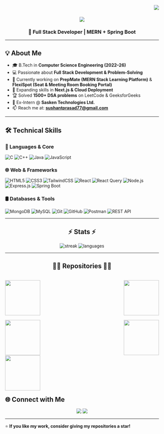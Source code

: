 <img align="right" src="https://visitor-badge.laobi.icu/badge?page_id=Sushant-Prasad.Sushant-Prasad">

<h1 align="center">
  <a href="https://git.io/typing-svg">
    <img src="https://readme-typing-svg.herokuapp.com/?lines=Hello,+There!+👋;I+am+SUSHANT+PRASAD....;Nice+to+meet+you!&center=true&size=30">
  </a>
</h1>

<h3 align="center">🚀 Full Stack Developer | MERN + Spring Boot </h3>

---

## 💡 About Me
- 🎓 B.Tech in **Computer Science Engineering (2022–26)**
- 💻 Passionate about **Full Stack Development & Problem-Solving**
- 🔭 Currently working on **PrepMate (MERN Stack Learning Platform)** & **FlexiSpot (Seat & Meeting Room Booking Portal)**
- 🌱 Expanding skills in **Next.js & Cloud Deployment**
- 🏆 Solved **1500+ DSA problems** on LeetCode & GeeksforGeeks
- 💼 Ex-Intern @ **Sasken Technologies Ltd.**
- 📫 Reach me at: **sushantprasad77@gmail.com**

---

## 🛠️ Technical Skills

### 🚀 Languages & Core
![C](https://img.shields.io/badge/C-00599C?style=for-the-badge&logo=c&logoColor=white)
![C++](https://img.shields.io/badge/C++-00599C?style=for-the-badge&logo=cplusplus&logoColor=white)
![Java](https://img.shields.io/badge/Java-ED8B00?style=for-the-badge&logo=java&logoColor=white)
![JavaScript](https://img.shields.io/badge/JavaScript-F7E017?style=for-the-badge&logo=javascript&logoColor=black)


### 🌐 Web & Frameworks
![HTML5](https://img.shields.io/badge/HTML5-E34F26?style=for-the-badge&logo=html5&logoColor=white)
![CSS3](https://img.shields.io/badge/CSS3-1572B6?style=for-the-badge&logo=css3&logoColor=white)
![TailwindCSS](https://img.shields.io/badge/TailwindCSS-38B2AC?style=for-the-badge&logo=tailwind-css&logoColor=white)
![React](https://img.shields.io/badge/React-20232A?style=for-the-badge&logo=react&logoColor=61DAFB)
![React Query](https://img.shields.io/badge/React%20Query-FF4154?style=for-the-badge&logo=reactquery&logoColor=white)
![Node.js](https://img.shields.io/badge/Node.js-339933?style=for-the-badge&logo=nodedotjs&logoColor=white)
![Express.js](https://img.shields.io/badge/Express.js-000000?style=for-the-badge&logo=express&logoColor=white)
![Spring Boot](https://img.shields.io/badge/SpringBoot-6DB33F?style=for-the-badge&logo=springboot&logoColor=white)

### 🛢️ Databases & Tools
![MongoDB](https://img.shields.io/badge/MongoDB-4EA94B?style=for-the-badge&logo=mongodb&logoColor=white)
![MySQL](https://img.shields.io/badge/MySQL-00758F?style=for-the-badge&logo=mysql&logoColor=white)
![Git](https://img.shields.io/badge/Git-F05033?style=for-the-badge&logo=git&logoColor=white)
![GitHub](https://img.shields.io/badge/GitHub-181717?style=for-the-badge&logo=github&logoColor=white)
![Postman](https://img.shields.io/badge/Postman-FE6C37?style=for-the-badge&logo=postman&logoColor=white)
![REST API](https://img.shields.io/badge/REST%20API-02569B?style=for-the-badge&logo=postman&logoColor=white)

---


<h2 align="center">⚡ Stats ⚡</h2>
<p align="center">
  <img src="https://streak-stats.demolab.com?user=Sushant-Prasad&theme=tokyonight" alt="streak" />
 
  <img src="https://github-readme-stats.vercel.app/api/top-langs/?username=Sushant-Prasad&layout=compact&theme=tokyonight" alt="languages" />
</p>

---
<h2 align="center">👨‍💻 Repositories 👨‍💻</h2>
<br>

<div width="100%" align="center">
  <a align="left" href="https://github.com/Sushant-Prasad/PrepMate-MERN" title="PrepMate">
    <img align="left" height="115" src="https://github-readme-stats.vercel.app/api/pin/?username=Sushant-Prasad&repo=PrepMate-MERN&theme=react&border_color=61dafb&border_radius=10&cache_seconds=60">
  </a>
  <a align="right" href="https://github.com/Sushant-Prasad/DATA-STRUCTURE-AND-ALGORITHM" title="Data Structures">
    <img align="right" height="115" src="https://github-readme-stats.vercel.app/api/pin/?username=Sushant-Prasad&repo=DATA-STRUCTURE-AND-ALGORITHM&theme=react&border_color=61dafb&border_radius=10&cache_seconds=60">
  </a>
</div>

<br/><br/><br/><br/><br/><br/>

<div width="100%" align="center">
  <a align="left" href="https://github.com/Sushant-Prasad/FlexiSpot" title="FlexiSpot">
    <img align="left" height="115" src="https://github-readme-stats.vercel.app/api/pin/?username=Sushant-Prasad&repo=FlexiSpot&theme=react&border_color=61dafb&border_radius=10&cache_seconds=60">
  </a>
  <a align="right" href="https://github.com/Sushant-Prasad/DonateDelight" title="DonateDelight">
    <img align="right" height="115" src="https://github-readme-stats.vercel.app/api/pin/?username=Sushant-Prasad&repo=DonateDelight&theme=react&border_color=61dafb&border_radius=10&cache_seconds=60">
  </a>
</div>

<br/><br/><br/><br/><br/><br/>

<div width="100%" align="center">
  <a align="left" href="https://github.com/Sushant-Prasad/TODO" title="TODO App">
    <img align="left" height="115" src="https://github-readme-stats.vercel.app/api/pin/?username=Sushant-Prasad&repo=TODO&theme=react&border_color=61dafb&border_radius=10&cache_seconds=60">
  </a>
</div>

<br/><br/><br/><br/><br/><br/>

## 🌐 Connect with Me
<p align="center">
  <a href="www.linkedin.com/in/sushant-prasad"><img src="https://img.shields.io/badge/LinkedIn-0A66C2?style=for-the-badge&logo=linkedin&logoColor=white" /></a>
  <a href="mailto:sushantprasad77@gmail.com"><img src="https://img.shields.io/badge/Email-D14836?style=for-the-badge&logo=gmail&logoColor=white" /></a>
 
</p>

---

⭐️ **If you like my work, consider giving my repositories a star!**
